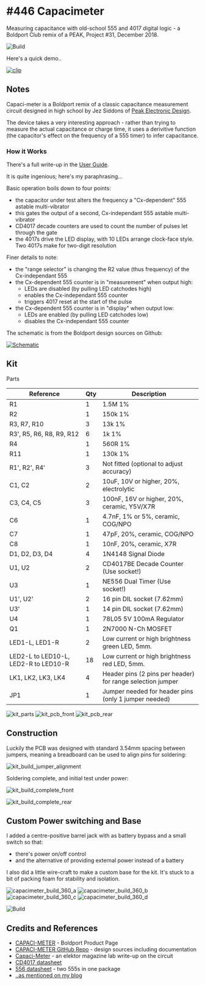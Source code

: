 # #446 Capacimeter

Measuring capacitance with old-school 555 and 4017 digital logic - a Boldport Club remix of a PEAK, Project #31, December 2018.

![Build](./assets/capacimeter_build.jpg?raw=true)

Here's a quick demo..

[![clip](https://img.youtube.com/vi/ieotajn-im4/0.jpg)](https://www.youtube.com/watch?v=ieotajn-im4)

## Notes

Capaci-meter is a Boldport remix of a classic capacitance measurement circuit designed in
high school by Jez Siddons of [Peak Electronic Design](https://www.peakelec.co.uk/).

The device takes a very interesting approach - rather than trying to measure the actual capacitance or charge time,
it uses a derivitive function (the capacitor's effect on the frequency of a 555 timer) to infer capacitance.

### How it Works

There's a full write-up in the [User Guide](https://github.com/boldport/capaci-meter/blob/master/docs/user-guide.pdf).

It is quite ingenious; here's my paraphrasing...

Basic operation boils down to four points:

* the capacitor under test alters the frequency a "Cx-dependent" 555 astable multi-vibrator
* this gates the output of a second, Cx-independant 555 astable multi-vibrator
* CD4017 decade counters are used to count the number of pulses let through the gate
* the 4017s drive the LED display, with 10 LEDs arrange clock-face style. Two 4017s make for two-digit resolution

Finer details to note:

* the "range selector" is changing the R2 value (thus frequency) of the Cx-independant 555
* the Cx-dependent 555 counter is in "measurement" when output high:
    * LEDs are disabled (by pulling LED catchodes high)
    * enables the Cx-independant 555 counter
    * triggers 4017 reset at the start of the pulse
* the Cx-dependent 555 counter is in "display" when output low:
    * LEDs are enabled (by pulling LED catchodes low)
    * disables the Cx-independant 555 counter


The schematic is from the Boldport design sources on Github:

[![Schematic](./assets/capacimeter_schematic.png?raw=true)](https://github.com/boldport/capaci-meter/blob/master/docs/schematic.pdf)

## Kit

Parts

| Reference                | Qty | Description                                                |
|--------------------------|-----|------------------------------------------------------------|
| R1                       | 1   | 1.5M 1%                                                    |
| R2                       | 1   | 150k 1%                                                    |
| R3, R7, R10              | 3   | 13k 1%                                                     |
| R3', R5, R6, R8, R9, R12 | 6   | 1k 1%                                                      |
| R4                       | 1   | 560R 1%                                                    |
| R11                      | 1   | 130k 1%                                                    |
| R1', R2', R4'            | 3   | Not fitted (optional to adjust accuracy)                   |
| C1, C2                   | 2   | 10uF, 10V or higher, 20%, electrolytic                     |
| C3, C4, C5               | 3   | 100nF, 16V or higher, 20%, ceramic, Y5V/X7R                |
| C6                       | 1   | 4.7nF, 1% or 5%, ceramic, COG/NPO                          |
| C7                       | 1   | 47pF, 20%, ceramic, COG/NPO                                |
| C8                       | 1   | 10nF, 20%, ceramic, X7R                                    |
| D1, D2, D3, D4           | 4   | 1N4148 Signal Diode                                        |
| U1, U2                   | 2   | CD4017BE Decade Counter (Use socket!)                      |
| U3                       | 1   | NE556 Dual Timer (Use socket!)                             |
| U1', U2'                 | 2   | 16 pin DIL socket (7.62mm)                                 |
| U3'                      | 1   | 14 pin DIL socket (7.62mm)                                 |
| U4                       | 1   | 78L05 5V 100mA Regulator                                   |
| Q1                       | 1   | 2N7000 N-Ch MOSFET                                         |
| LED1-L, LED1-R           | 2   | Low current or high brightness green LED, 5mm.             |
| LED2-L to LED10-L, LED2-R to LED10-R | 18   | Low current or high brightness red LED, 5mm.  |
| LK1, LK2, LK3, LK4       | 4   | Header pins (2 pins per header) for range selection jumper |
| JP1                      | 1   | Jumper needed for header pins (only 1 jumper needed)       |

![kit_parts](./assets/kit_parts.jpg?raw=true)
![kit_pcb_front](./assets/kit_pcb_front.jpg?raw=true)
![kit_pcb_rear](./assets/kit_pcb_rear.jpg?raw=true)


## Construction

Luckily the PCB was designed with standard 3.54mm spacing between jumpers, meaning a breadboard can be used to align pins for soldering:

![kit_build_jumper_alignment](./assets/kit_build_jumper_alignment.jpg?raw=true)

Soldering complete, and initial test under power:

![kit_build_complete_front](./assets/kit_build_complete_front.jpg?raw=true)

![kit_build_complete_rear](./assets/kit_build_complete_rear.jpg?raw=true)


## Custom Power switching and Base

I added a centre-positive barrel jack with as battery bypass and a small switch so that:

* there's power on/off control
* and the alternative of providing external power instead of a battery

I also did a little wire-craft to make a custom base for the kit. It's stuck to a bit of packing foam for stability and isolation.

![capacimeter_build_360_a](./assets/capacimeter_build_360_a.jpg?raw=true)
![capacimeter_build_360_b](./assets/capacimeter_build_360_b.jpg?raw=true)
![capacimeter_build_360_c](./assets/capacimeter_build_360_c.jpg?raw=true)
![capacimeter_build_360_d](./assets/capacimeter_build_360_d.jpg?raw=true)

![Build](./assets/capacimeter_build.jpg?raw=true)

## Credits and References

* [CAPACI-METER](https://www.boldport.com/products/capaci) - Boldport Product Page
* [CAPACI-METER GitHub Repo](https://github.com/boldport/capaci-meter) - design sources including documentation
* [Capaci-Meter](https://www.elektormagazine.com/articles/capacimeter) - an elektor magazine lab write-up on the circuit
* [CD4017 datasheet](https://www.futurlec.com/4000Series/CD4017SMD.shtml)
* [556 datasheet](https://www.futurlec.com/Linear/LM556N.shtml) - two 555s in one package
* [..as mentioned on my blog](https://blog.tardate.com/2019/01/leap447-measuring-capacitance-with-digital-logic.html)
